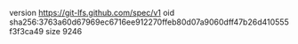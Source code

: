 version https://git-lfs.github.com/spec/v1
oid sha256:3763a60d67969ec6716ee912270ffeb80d07a9060dff47b26d410555f3f3ca49
size 9246

